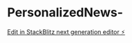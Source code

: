 # PersonalizedNews-

[Edit in StackBlitz next generation editor ⚡️](https://stackblitz.com/~/github.com/ChRishiKumar/PersonalizedNews-)